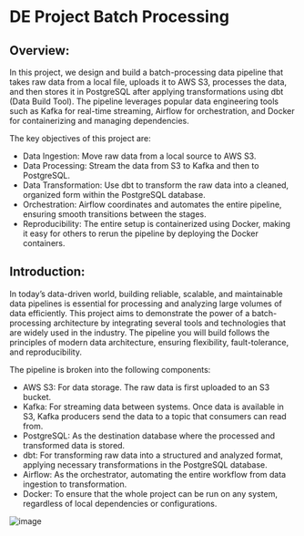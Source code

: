 # DE Project Batch Processing

## Overview: 
In this project, we design and build a batch-processing data pipeline that takes raw data from a local file, uploads it to AWS S3, processes the data, and then stores it in PostgreSQL after applying transformations using dbt (Data Build Tool). The pipeline leverages popular data engineering tools such as Kafka for real-time streaming, Airflow for orchestration, and Docker for containerizing and managing dependencies.

The key objectives of this project are:

* Data Ingestion: Move raw data from a local source to AWS S3.
* Data Processing: Stream the data from S3 to Kafka and then to PostgreSQL.
* Data Transformation: Use dbt to transform the raw data into a cleaned, organized form within the PostgreSQL database.
* Orchestration: Airflow coordinates and automates the entire pipeline, ensuring smooth transitions between the stages.
* Reproducibility: The entire setup is containerized using Docker, making it easy for others to rerun the pipeline by deploying the Docker containers.


## Introduction:
In today’s data-driven world, building reliable, scalable, and maintainable data pipelines is essential for processing and analyzing large volumes of data efficiently. This project aims to demonstrate the power of a batch-processing architecture by integrating several tools and technologies that are widely used in the industry. The pipeline you will build follows the principles of modern data architecture, ensuring flexibility, fault-tolerance, and reproducibility.

The pipeline is broken into the following components:

- AWS S3: For data storage. The raw data is first uploaded to an S3 bucket.
- Kafka: For streaming data between systems. Once data is available in S3, Kafka producers send the data to a topic that consumers can read from.
- PostgreSQL: As the destination database where the processed and transformed data is stored.
- dbt: For transforming raw data into a structured and analyzed format, applying necessary transformations in the PostgreSQL database.
- Airflow: As the orchestrator, automating the entire workflow from data ingestion to transformation.
- Docker: To ensure that the whole project can be run on any system, regardless of local dependencies or configurations.

![image](https://github.com/user-attachments/assets/92d7feb6-7d59-4eac-8510-9f5bd6b0c010)


